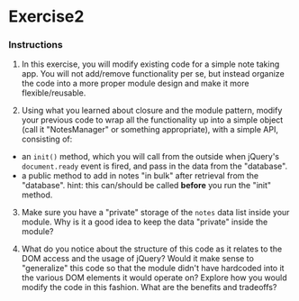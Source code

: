 # Exercise2


### Instructions

1. In this exercise, you will modify existing code for a simple note taking app. You will not add/remove functionality per se, but instead organize the code into a more proper module design and make it more flexible/reusable.

2. Using what you learned about closure and the module pattern, modify your previous code to wrap all the functionality up into a simple object (call it "NotesManager" or something appropriate), with a simple API, consisting of:
  - an `init()` method, which you will call from the outside when jQuery's `document.ready` event is fired, and pass in the data from the "database".
  - a public method to add in notes "in bulk" after retrieval from the "database". hint: this can/should be called **before** you run the "init" method.

3. Make sure you have a "private" storage of the `notes` data list inside your module. Why is it a good idea to keep the data "private" inside the module?

4. What do you notice about the structure of this code as it relates to the DOM access and the usage of jQuery? Would it make sense to "generalize" this code so that the module didn't have hardcoded into it the various DOM elements it would operate on? Explore how you would modify the code in this fashion. What are the benefits and tradeoffs?
